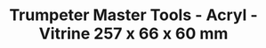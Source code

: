 ---
layout: product
title: "Trumpeter Master Tools - Acryl - Vitrine 257 x 66 x 60 mm"
price: "TBA" 
desc: "N/A"
img_path: "/assets/img/TRU09803.jpg"
brand: "N/A"
available: false
special_offer: false
new: false
soon: false
cat: "010000"
subcat: "013400"
subsubcat: "0N/A"
sifra: "TRU09803"
---